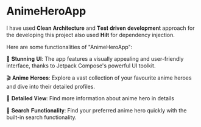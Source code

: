 # AnimeHeroApp

I have used 𝐂𝐥𝐞𝐚𝐧 𝐀𝐫𝐜𝐡𝐢𝐭𝐞𝐜𝐭𝐮𝐫𝐞 and 𝐓𝐞𝐬𝐭 𝐝𝐫𝐢𝐯𝐞𝐧 𝐝𝐞𝐯𝐞𝐥𝐨𝐩𝐦𝐞𝐧𝐭 approach for the developing this project also used 𝐇𝐢𝐥𝐭 for dependency injection.

Here are some functionalities of "AnimeHeroApp":

🎨 𝐒𝐭𝐮𝐧𝐧𝐢𝐧𝐠 𝐔𝐈: The app features a visually appealing and user-friendly interface, thanks to Jetpack Compose's powerful UI toolkit.

🎬 𝐀𝐧𝐢𝐦𝐞 𝐇𝐞𝐫𝐨𝐞𝐬: Explore a vast collection of your favourite anime heroes and dive into their detailed profiles.

📝 𝐃𝐞𝐭𝐚𝐢𝐥𝐞𝐝 𝐕𝐢𝐞𝐰: Find more information about anime hero in details

🔎 𝐒𝐞𝐚𝐫𝐜𝐡 𝐅𝐮𝐧𝐜𝐭𝐢𝐨𝐧𝐚𝐥𝐢𝐭𝐲: Find your preferred anime hero quickly with the built-in search functionality.

